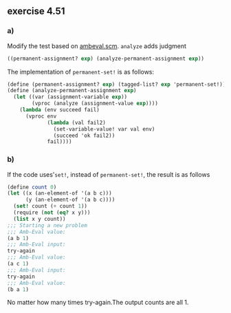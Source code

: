 ## exercise 4.51

### a)

Modify the test based on [ambeval.scm](./ambeval.scm). `analyze` adds judgment

``` Scheme
((permanent-assignment? exp) (analyze-permanent-assignment exp))
```

The implementation of `permanent-set!` is as follows:

``` Scheme
(define (permanent-assignment? exp) (tagged-list? exp 'permanent-set!))
(define (analyze-permanent-assignment exp)
  (let ((var (assignment-variable exp))
        (vproc (analyze (assignment-value exp))))
    (lambda (env succeed fail)
      (vproc env
             (lambda (val fail2)
               (set-variable-value! var val env)
               (succeed 'ok fail2))
             fail))))
```

### b)

If the code uses'`set!`, instead of `permanent-set!`, the result is as follows

``` Scheme
(define count 0)
(let ((x (an-element-of '(a b c)))
      (y (an-element-of '(a b c))))
  (set! count (+ count 1))
  (require (not (eq? x y)))
  (list x y count))
;;; Starting a new problem
;;; Amb-Eval value:
(a b 1)
;;; Amb-Eval input:
try-again
;;; Amb-Eval value:
(a c 1)
;;; Amb-Eval input:
try-again
;;; Amb-Eval value:
(b a 1)
```

No matter how many times try-again.The output counts are all 1.
